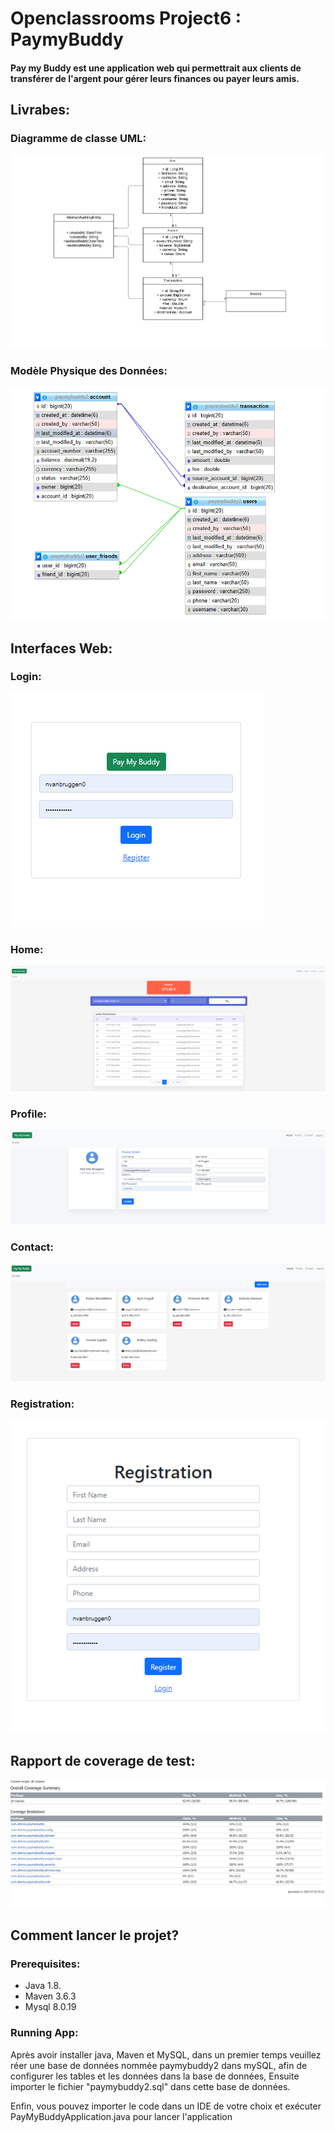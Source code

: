 # Openclassrooms Project6 : PaymyBuddy
 #### Pay my Buddy est une application web qui permettrait aux clients de transférer de l'argent pour gérer leurs finances ou payer leurs amis.
## Livrabes:
 ### Diagramme de classe UML:
![diagramme de classe UML](https://github.com/AMIILHAM/PayMyBuddyProjet6/blob/master/docs/diagramme%20de%20classe%20UML.png)
 ### Modèle Physique des Données:
 ![MPD](https://github.com/AMIILHAM/PayMyBuddyProjet6/blob/master/docs/MPD.PNG)
 ## Interfaces Web:
 ### Login:
 ![Login](https://github.com/AMIILHAM/PayMyBuddyProjet6/blob/master/docs/interface%20web%20login.PNG)
 ### Home:
 ![Home](https://github.com/AMIILHAM/PayMyBuddyProjet6/blob/master/docs/interface%20web%20home.PNG)
 
 ### Profile:
  ![Profile](https://github.com/AMIILHAM/PayMyBuddyProjet6/blob/master/docs/interface%20web%20profile.PNG)

 ### Contact:
   ![Contact](https://github.com/AMIILHAM/PayMyBuddyProjet6/blob/master/docs/interface%20web%20contact.PNG)
 ### Registration:
 ![registration](https://github.com/AMIILHAM/PayMyBuddyProjet6/blob/master/docs/interface%20web%20registration.PNG)

 ## Rapport de coverage de test:
  ![coverage](https://github.com/AMIILHAM/PayMyBuddyProjet6/blob/master/docs/rapport%20covrage.PNG)
  
  ## Comment lancer le projet?
 
  ### Prerequisites: 
  
 - Java 1.8.
 - Maven 3.6.3
 - Mysql 8.0.19
   
  ###  Running App:
  
  Après avoir installer java, Maven et MySQL, dans un premier temps veuillez réer une base de données nommée paymybuddy2 dans mySQL, afin de configurer les tables et les données dans la base de données, Ensuite importer le fichier "paymybuddy2.sql" dans cette base de données.

Enfin, vous pouvez importer le code dans un IDE de votre choix et exécuter PayMyBuddyApplication.java pour lancer l'application

 
 

